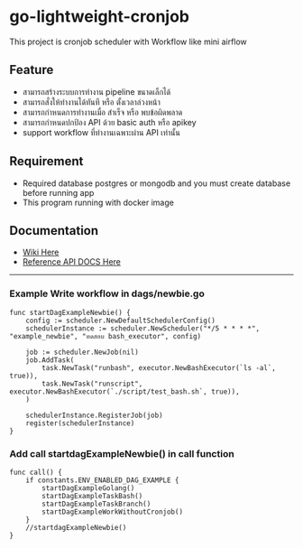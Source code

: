 # go-lightweight-cronjob
This project is cronjob scheduler with Workflow like mini airflow

## Feature
- สามารถสร้างระบบการทำงาน pipeline ขนาดเล็กได้
- สามารถสั่งให้ทำงานได้ทันที หรือ ตั้งเวลาล่วงหน้า
- สามารถกำหนดการทำงานเมื่อ สำเร็จ หรือ พบข้อผิดพลาด
- สามารถกำหนดปกป้อง API ด้วย basic auth หรือ apikey
- support workflow ที่ทำงานเฉพาะผ่าน API เท่านั้น

## Requirement
- Required database postgres or mongodb and you must create database before running app
- This program running with docker image

## Documentation
- [Wiki Here](https://github.com/BlackMocca/go-lightweight-scheduler/wiki)
- [Reference API DOCS Here](https://github.com/BlackMocca/go-lightweight-scheduler/wiki/API-DOCUMENT)

<hr>

### Example Write workflow in dags/newbie.go
```golang
func startDagExampleNewbie() {
	config := scheduler.NewDefaultSchedulerConfig()
	schedulerInstance := scheduler.NewScheduler("*/5 * * * *", "example_newbie", "ทดสอบ bash_executor", config)

	job := scheduler.NewJob(nil)
	job.AddTask(
		task.NewTask("runbash", executor.NewBashExecutor(`ls -al`, true)),
		task.NewTask("runscript", executor.NewBashExecutor(`./script/test_bash.sh`, true)),
	)

	schedulerInstance.RegisterJob(job)
	register(schedulerInstance)
}
```


### Add call startdagExampleNewbie() in call function 
```golang
func call() {
	if constants.ENV_ENABLED_DAG_EXAMPLE {
		startDagExampleGolang()
		startDagExampleTaskBash()
		startDagExampleTaskBranch()
		startDagExampleWorkWithoutCronjob()
	}
	//startdagExampleNewbie()
}
```

